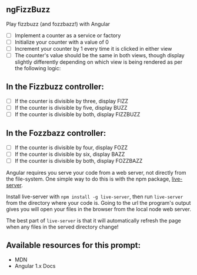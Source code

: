 ## ngFizzBuzz
Play fizzbuzz (and fozzbazz!) with Angular
  * [ ] Implement a counter as a service or factory
  * [ ] Initialize your counter with a value of 0
  * [ ] Increment your counter by 1 every time it is clicked in either view
  * [ ] The counter's value should be the same in both views, though display slightly differently depending on which view is being rendered as per the following logic:

## In the Fizzbuzz controller:
  * [ ] If the counter is divisible by three, display FIZZ
  * [ ] If the counter is divisible by five, display BUZZ
  * [ ] If the counter is divisible by both, display FIZZBUZZ

## In the Fozzbazz controller:
  * [ ] If the counter is divisible by four, display FOZZ
  * [ ] If the counter is divisible by six, display BAZZ
  * [ ] If the counter is divisible by both, display FOZZBAZZ

Angular requires you serve your code from a web server, not directly from the file-system. One simple way to do this is with the npm package, [live-server](https://github.com/tapio/live-server).

Install live-server with `npm install -g live-server`, then run `live-server` from the directory where your code is. Going to the url the program's output gives you will open your files in the browser from the local node web server.

The best part of `live-server` is that it will automatically refresh the page when any files in the served directory change!

## Available resources for this prompt:
 * MDN
 * Angular 1.x Docs
